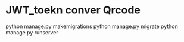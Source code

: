 # JWT_toekn conver Qrcode
python manage.py makemigrations
python manage.py migrate
python manage.py runserver
